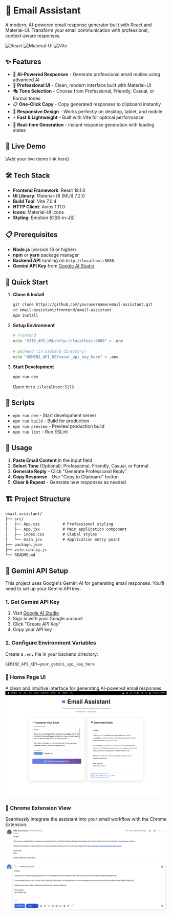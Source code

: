 # 📧 Email Assistant

A modern, AI-powered email response generator built with React and Material-UI. Transform your email communication with professional, context-aware responses.

![React](https://img.shields.io/badge/React-19.1.0-blue?logo=react)
![Material-UI](https://img.shields.io/badge/Material--UI-7.2.0-blue?logo=material-ui)
![Vite](https://img.shields.io/badge/Vite-7.0.4-purple?logo=vite)

## ✨ Features

- 🤖 **AI-Powered Responses** - Generate professional email replies using advanced AI
- 🎨 **Professional UI** - Clean, modern interface built with Material-UI
- 🎭 **Tone Selection** - Choose from Professional, Friendly, Casual, or Formal tones
- 📋 **One-Click Copy** - Copy generated responses to clipboard instantly
- 📱 **Responsive Design** - Works perfectly on desktop, tablet, and mobile
- ⚡ **Fast & Lightweight** - Built with Vite for optimal performance
- 🔄 **Real-time Generation** - Instant response generation with loading states

## 🚀 Live Demo

[Add your live demo link here]

## 🛠️ Tech Stack

- **Frontend Framework**: React 19.1.0
- **UI Library**: Material-UI (MUI) 7.2.0
- **Build Tool**: Vite 7.0.4
- **HTTP Client**: Axios 1.11.0
- **Icons**: Material-UI Icons
- **Styling**: Emotion (CSS-in-JS)

## 📋 Prerequisites

- **Node.js** (version 16 or higher)
- **npm** or **yarn** package manager
- **Backend API** running on `http://localhost:8080`
- **Gemini API Key** from [Google AI Studio](https://makersuite.google.com/app/apikey)

## 🚀 Quick Start

1. **Clone & Install**
   ```bash
   git clone https://github.com/yourusername/email-assistant.git
   cd email-assistant/frontend/email-assistant
   npm install
   ```

2. **Setup Environment**
   ```bash
   # Frontend
   echo "VITE_API_URL=http://localhost:8080" > .env
   
   # Backend (in backend directory)
   echo "GEMINI_API_KEY=your_api_key_here" > .env
   ```

3. **Start Development**
   ```bash
   npm run dev
   ```
   Open `http://localhost:5173`

## 🔧 Scripts

- `npm run dev` - Start development server
- `npm run build` - Build for production
- `npm run preview` - Preview production build
- `npm run lint` - Run ESLint

## 📖 Usage

1. **Paste Email Content** in the input field
2. **Select Tone** (Optional): Professional, Friendly, Casual, or Formal
3. **Generate Reply** - Click "Generate Professional Reply"
4. **Copy Response** - Use "Copy to Clipboard" button
5. **Clear & Repeat** - Generate new responses as needed

## 🏗️ Project Structure

```
email-assistant/
├── src/
│   ├── App.css          # Professional styling
│   ├── App.jsx          # Main application component
│   ├── index.css        # Global styles
│   └── main.jsx         # Application entry point
├── package.json
├── vite.config.js
└── README.md
```


## 🔑 Gemini API Setup

This project uses Google's Gemini AI for generating email responses. You'll need to set up your Gemini API key:

### 1. Get Gemini API Key
1. Visit [Google AI Studio](https://makersuite.google.com/app/apikey)
2. Sign in with your Google account
3. Click "Create API Key"
4. Copy your API key

### 2. Configure Environment Variables
Create a `.env` file in your backend directory:
```env
GEMINI_API_KEY=your_gemini_api_key_here
```

### 💼 Home Page UI  
A clean and intuitive interface for generating AI-powered email responses.  
![Home Page UI](./assets/homepage.png)

### 🧩 Chrome Extension View  
Seamlessly integrate the assistant into your email workflow with the Chrome Extension.  
![Chrome Extension](./assets/extension.png)


